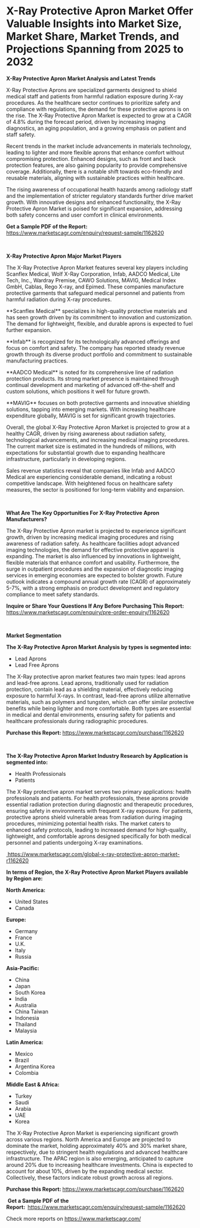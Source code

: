 <p><h1>X-Ray Protective Apron Market Offer Valuable Insights into Market Size, Market Share, Market Trends, and Projections Spanning from 2025 to 2032</h1></p><p><strong>X-Ray Protective Apron Market Analysis and Latest Trends</strong></p>
<p><p>X-Ray Protective Aprons are specialized garments designed to shield medical staff and patients from harmful radiation exposure during X-ray procedures. As the healthcare sector continues to prioritize safety and compliance with regulations, the demand for these protective aprons is on the rise. The X-Ray Protective Apron Market is expected to grow at a CAGR of 4.8% during the forecast period, driven by increasing imaging diagnostics, an aging population, and a growing emphasis on patient and staff safety.</p><p>Recent trends in the market include advancements in materials technology, leading to lighter and more flexible aprons that enhance comfort without compromising protection. Enhanced designs, such as front and back protection features, are also gaining popularity to provide comprehensive coverage. Additionally, there is a notable shift towards eco-friendly and reusable materials, aligning with sustainable practices within healthcare.</p><p>The rising awareness of occupational health hazards among radiology staff and the implementation of stricter regulatory standards further drive market growth. With innovative designs and enhanced functionality, the X-Ray Protective Apron Market is poised for significant expansion, addressing both safety concerns and user comfort in clinical environments.</p></p>
<p><strong>Get a Sample PDF of the Report:&nbsp;</strong> <a href="https://www.marketscagr.com/enquiry/request-sample/1162620?utm_campaign=2945&utm_medium=2&utm_source=Github&utm_content=ia&utm_term=24032025&utm_id=x-ray-protective-apron">https://www.marketscagr.com/enquiry/request-sample/1162620</a></p>
<p>&nbsp;</p>
<p><strong>X-Ray Protective Apron Major Market Players</strong></p>
<p><p>The X-Ray Protective Apron Market features several key players including Scanflex Medical, Wolf X-Ray Corporation, Infab, AADCO Medical, Lite Tech, Inc., Wardray Premise, CAWO Solutions, MAVIG, Medical Index GmbH, Cablas, Rego X-ray, and Epimed. These companies manufacture protective garments that safeguard medical personnel and patients from harmful radiation during X-ray procedures.</p><p>**Scanflex Medical** specializes in high-quality protective materials and has seen growth driven by its commitment to innovation and customization. The demand for lightweight, flexible, and durable aprons is expected to fuel further expansion.</p><p>**Infab** is recognized for its technologically advanced offerings and focus on comfort and safety. The company has reported steady revenue growth through its diverse product portfolio and commitment to sustainable manufacturing practices.</p><p>**AADCO Medical** is noted for its comprehensive line of radiation protection products. Its strong market presence is maintained through continual development and marketing of advanced off-the-shelf and custom solutions, which positions it well for future growth.</p><p>**MAVIG** focuses on both protective garments and innovative shielding solutions, tapping into emerging markets. With increasing healthcare expenditure globally, MAVIG is set for significant growth trajectories.</p><p>Overall, the global X-Ray Protective Apron Market is projected to grow at a healthy CAGR, driven by rising awareness about radiation safety, technological advancements, and increasing medical imaging procedures. The current market size is estimated in the hundreds of millions, with expectations for substantial growth due to expanding healthcare infrastructure, particularly in developing regions.</p><p>Sales revenue statistics reveal that companies like Infab and AADCO Medical are experiencing considerable demand, indicating a robust competitive landscape. With heightened focus on healthcare safety measures, the sector is positioned for long-term viability and expansion.</p></p>
<p>&nbsp;</p>
<p><strong>What Are The Key Opportunities For X-Ray Protective Apron Manufacturers?</strong></p>
<p><p>The X-Ray Protective Apron market is projected to experience significant growth, driven by increasing medical imaging procedures and rising awareness of radiation safety. As healthcare facilities adopt advanced imaging technologies, the demand for effective protective apparel is expanding. The market is also influenced by innovations in lightweight, flexible materials that enhance comfort and usability. Furthermore, the surge in outpatient procedures and the expansion of diagnostic imaging services in emerging economies are expected to bolster growth. Future outlook indicates a compound annual growth rate (CAGR) of approximately 5-7%, with a strong emphasis on product development and regulatory compliance to meet safety standards.</p></p>
<p><strong>Inquire or Share Your Questions If Any Before Purchasing This Report:</strong> <a href="https://www.marketscagr.com/enquiry/pre-order-enquiry/1162620?utm_campaign=2945&utm_medium=2&utm_source=Github&utm_content=ia&utm_term=24032025&utm_id=x-ray-protective-apron">https://www.marketscagr.com/enquiry/pre-order-enquiry/1162620</a></p>
<p>&nbsp;</p>
<p><strong>Market Segmentation</strong></p>
<p><strong>The X-Ray Protective Apron Market Analysis by types is segmented into:</strong></p>
<p><ul><li>Lead Aprons</li><li>Lead Free Aprons</li></ul></p>
<p><p>The X-Ray protective apron market features two main types: lead aprons and lead-free aprons. Lead aprons, traditionally used for radiation protection, contain lead as a shielding material, effectively reducing exposure to harmful X-rays. In contrast, lead-free aprons utilize alternative materials, such as polymers and tungsten, which can offer similar protective benefits while being lighter and more comfortable. Both types are essential in medical and dental environments, ensuring safety for patients and healthcare professionals during radiographic procedures.</p></p>
<p><strong>Purchase this Report:&nbsp;</strong><a href="https://www.marketscagr.com/purchase/1162620?utm_campaign=2945&utm_medium=2&utm_source=Github&utm_content=ia&utm_term=24032025&utm_id=x-ray-protective-apron">https://www.marketscagr.com/purchase/1162620</a></p>
<p>&nbsp;</p>
<p><strong>The X-Ray Protective Apron Market Industry Research by Application is segmented into:</strong></p>
<p><ul><li>Health Professionals</li><li>Patients</li></ul></p>
<p><p>The X-Ray protective apron market serves two primary applications: health professionals and patients. For health professionals, these aprons provide essential radiation protection during diagnostic and therapeutic procedures, ensuring safety in environments with frequent X-ray exposure. For patients, protective aprons shield vulnerable areas from radiation during imaging procedures, minimizing potential health risks. The market caters to enhanced safety protocols, leading to increased demand for high-quality, lightweight, and comfortable aprons designed specifically for both medical personnel and patients undergoing X-ray examinations.</p></p>
<p><a href="https://www.marketscagr.com/global-x-ray-protective-apron-market-r1162620?utm_campaign=2945&utm_medium=2&utm_source=Github&utm_content=ia&utm_term=24032025&utm_id=x-ray-protective-apron">&nbsp;https://www.marketscagr.com/global-x-ray-protective-apron-market-r1162620</a></p>
<p><strong>In terms of Region, the X-Ray Protective Apron Market Players available by Region are:</strong></p>
<p>
    <p> <strong> North America: </strong>
        <ul>
            <li>United States</li>
            <li>Canada</li>
        </ul>
        </p> 
    <p> <strong> Europe: </strong>
        <ul>
            <li>Germany</li>
            <li>France</li>
            <li>U.K.</li>
            <li>Italy</li>
            <li>Russia</li>
        </ul>
        </p> 
    <p> <strong> Asia-Pacific: </strong>
        <ul>
            <li>China</li>
            <li>Japan</li>
            <li>South Korea</li>
            <li>India</li>
            <li>Australia</li>
            <li>China Taiwan</li>
            <li>Indonesia</li>
            <li>Thailand</li>
            <li>Malaysia</li>
        </ul>
        </p> 
    <p> <strong> Latin America: </strong>
        <ul>
            <li>Mexico</li>
            <li>Brazil</li>
            <li>Argentina Korea</li>
            <li>Colombia</li>
        </ul>
        </p> 
    <p> <strong> Middle East & Africa: </strong>
        <ul>
            <li>Turkey</li>
            <li>Saudi</li>
            <li>Arabia</li>
            <li>UAE</li>
            <li>Korea</li>
        </ul>
    </p>
    </p>
<p><p>The X-Ray Protective Apron Market is experiencing significant growth across various regions. North America and Europe are projected to dominate the market, holding approximately 40% and 30% market share, respectively, due to stringent health regulations and advanced healthcare infrastructure. The APAC region is also emerging, anticipated to capture around 20% due to increasing healthcare investments. China is expected to account for about 10%, driven by the expanding medical sector. Collectively, these factors indicate robust growth across all regions.</p></p>
<p><strong>Purchase this Report: </strong><a href="https://www.marketscagr.com/purchase/1162620?utm_campaign=2945&utm_medium=2&utm_source=Github&utm_content=ia&utm_term=24032025&utm_id=x-ray-protective-apron">https://www.marketscagr.com/purchase/1162620</a></p>
<p>&nbsp;<strong>Get a Sample PDF of the Report:&nbsp;&nbsp;</strong><a href="https://www.marketscagr.com/enquiry/request-sample/1162620?utm_campaign=2945&utm_medium=2&utm_source=Github&utm_content=ia&utm_term=24032025&utm_id=x-ray-protective-apron">https://www.marketscagr.com/enquiry/request-sample/1162620</a></p>
<p><strong></strong></p>
<p>Check more reports on <a href="https://www.marketscagr.com/?utm_campaign=2945&utm_medium=2&utm_source=Github&utm_content=ia&utm_term=24032025&utm_id=x-ray-protective-apron">https://www.marketscagr.com/</a></p>